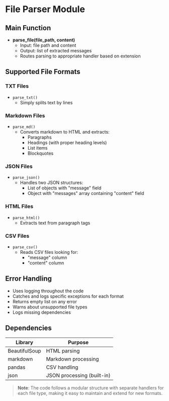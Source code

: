 # File Parser Module

## Main Function

- **parse_file(file_path, content)**
  - Input: file path and content
  - Output: list of extracted messages
  - Routes parsing to appropriate handler based on extension

## Supported File Formats

### TXT Files

- `parse_txt()`
  - Simply splits text by lines

### Markdown Files

- `parse_md()`
  - Converts markdown to HTML and extracts:
    - Paragraphs
    - Headings (with proper heading levels)
    - List items
    - Blockquotes

### JSON Files

- `parse_json()`
  - Handles two JSON structures:
    - List of objects with "message" field
    - Object with "messages" array containing "content" field

### HTML Files

- `parse_html()`
  - Extracts text from paragraph tags

### CSV Files

- `parse_csv()`
  - Reads CSV files looking for:
    - "message" column
    - "content" column

## Error Handling

- Uses logging throughout the code
- Catches and logs specific exceptions for each format
- Returns empty list on any error
- Warns about unsupported file types
- Logs missing dependencies

## Dependencies

| Library | Purpose |
|---------|----------|
| BeautifulSoup | HTML parsing |
| markdown | Markdown processing |
| pandas | CSV handling |
| json | JSON processing (built-in) |

> **Note**: The code follows a modular structure with separate handlers for each file type, making it easy to maintain and extend for new formats.
